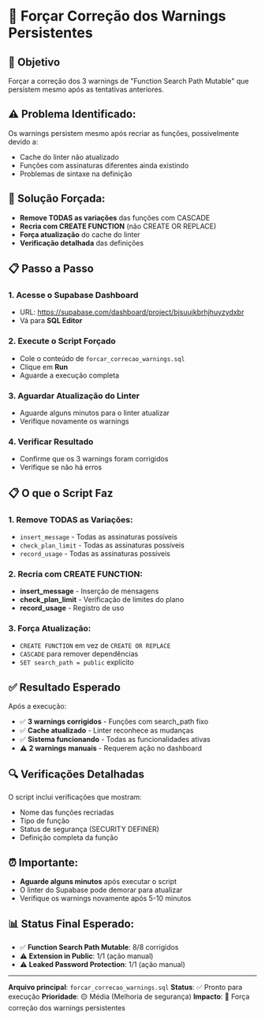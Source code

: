 # 🔐 Forçar Correção dos Warnings Persistentes

## 🎯 **Objetivo**
Forçar a correção dos 3 warnings de "Function Search Path Mutable" que persistem mesmo após as tentativas anteriores.

## ⚠️ **Problema Identificado:**
Os warnings persistem mesmo após recriar as funções, possivelmente devido a:
- Cache do linter não atualizado
- Funções com assinaturas diferentes ainda existindo
- Problemas de sintaxe na definição

## 🔧 **Solução Forçada:**
- **Remove TODAS as variações** das funções com CASCADE
- **Recria com CREATE FUNCTION** (não CREATE OR REPLACE)
- **Força atualização** do cache do linter
- **Verificação detalhada** das definições

## 📋 **Passo a Passo**

### 1. Acesse o Supabase Dashboard
- URL: https://supabase.com/dashboard/project/bjsuujkbrhjhuyzydxbr
- Vá para **SQL Editor**

### 2. Execute o Script Forçado
- Cole o conteúdo de `forcar_correcao_warnings.sql`
- Clique em **Run**
- Aguarde a execução completa

### 3. Aguardar Atualização do Linter
- Aguarde alguns minutos para o linter atualizar
- Verifique novamente os warnings

### 4. Verificar Resultado
- Confirme que os 3 warnings foram corrigidos
- Verifique se não há erros

## 📋 **O que o Script Faz**

### **1. Remove TODAS as Variações:**
- `insert_message` - Todas as assinaturas possíveis
- `check_plan_limit` - Todas as assinaturas possíveis
- `record_usage` - Todas as assinaturas possíveis

### **2. Recria com CREATE FUNCTION:**
- **insert_message** - Inserção de mensagens
- **check_plan_limit** - Verificação de limites do plano
- **record_usage** - Registro de uso

### **3. Força Atualização:**
- `CREATE FUNCTION` em vez de `CREATE OR REPLACE`
- `CASCADE` para remover dependências
- `SET search_path = public` explícito

## ✅ **Resultado Esperado**

Após a execução:
- ✅ **3 warnings corrigidos** - Funções com search_path fixo
- ✅ **Cache atualizado** - Linter reconhece as mudanças
- ✅ **Sistema funcionando** - Todas as funcionalidades ativas
- ⚠️ **2 warnings manuais** - Requerem ação no dashboard

## 🔍 **Verificações Detalhadas**

O script inclui verificações que mostram:
- Nome das funções recriadas
- Tipo de função
- Status de segurança (SECURITY DEFINER)
- Definição completa da função

## ⏰ **Importante:**
- **Aguarde alguns minutos** após executar o script
- O linter do Supabase pode demorar para atualizar
- Verifique os warnings novamente após 5-10 minutos

## 📊 **Status Final Esperado:**
- ✅ **Function Search Path Mutable**: 8/8 corrigidos
- ⚠️ **Extension in Public**: 1/1 (ação manual)
- ⚠️ **Leaked Password Protection**: 1/1 (ação manual)

---

**Arquivo principal**: `forcar_correcao_warnings.sql`
**Status**: ✅ Pronto para execução
**Prioridade**: 🟡 Média (Melhoria de segurança)
**Impacto**: 🔐 Força correção dos warnings persistentes
